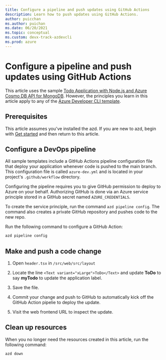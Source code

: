 ```yaml
---
title: Configure a pipeline and push updates using GitHub Actions
description: Learn how to push updates using GitHub Actions.
author: puicchan
ms.author: puichan
ms.date: 06/20/2021
ms.topic: conceptual
ms.custom: devx-track-azdevcli
ms.prod: azure
---
```


# Configure a pipeline and push updates using GitHub Actions

This article uses the sample [Todo Application with Node.js and Azure Cosmo DB API for MongoDB](https://github.com/azure-samples/todo-nodejs-mongo). However, the principles you learn in this article apply to any of the [Azure Developer CLI template](azure-dev-cli-overview.md#azure-developer-cli-templates).

## Prerequisites

This article assumes you've installed the azd. If you are new to azd, begin with [Get started](get-started.md) and then return to this article.

## Configure a DevOps pipeline

All sample templates include a GitHub Actions pipeline configuration file that deploy your application whenever code is pushed to the main branch. This configuration file is called `azure-dev.yml` and is located in your project's `.github/workflow` directory.

Configuring the pipeline requires you to give GitHub permission to deploy to Azure on your behalf. Authorizing GitHub is done via an Azure service principle stored in a GitHub secret named `AZURE_CREDENTIALS`.

To create the service principle, run the command `azd pipeline config`. The command also creates a private GitHub repository and pushes code to the new repo.  

Run the following command to configure a GitHub Action:

```bash
azd pipeline config
```

## Make and push a code change

1. Open `header.tsx` in `/src/web/src/layout`

1. Locate the line `<Text variant="xLarge">ToDo</Text>` and update **ToDo** to say **myTodo** to update the application label.

1. Save the file.

1. Commit your change and push to GitHub to automatically kick off the GitHub Action pipelie to deploy the update.

1. Visit the web frontend URL to inspect the update.

## Clean up resources

When you no longer need the resources created in this article, run the following command:

``` bash
azd down
```
